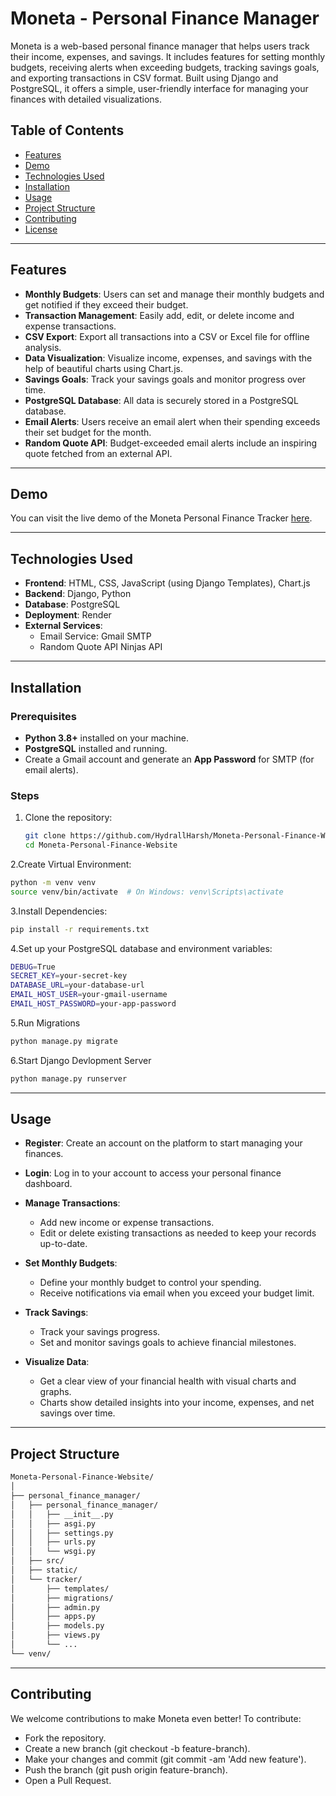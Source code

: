 # Moneta - Personal Finance Manager

Moneta is a web-based personal finance manager that helps users track their income, expenses, and savings. It includes features for setting monthly budgets, receiving alerts when exceeding budgets, tracking savings goals, and exporting transactions in CSV format. Built using Django and PostgreSQL, it offers a simple, user-friendly interface for managing your finances with detailed visualizations.

## Table of Contents
- [Features](#features)
- [Demo](#demo)
- [Technologies Used](#technologies-used)
- [Installation](#installation)
- [Usage](#usage)
- [Project Structure](#project-structure)
- [Contributing](#contributing)
- [License](#license)

---

## Features

- **Monthly Budgets**: Users can set and manage their monthly budgets and get notified if they exceed their budget.
- **Transaction Management**: Easily add, edit, or delete income and expense transactions.
- **CSV Export**: Export all transactions into a CSV or Excel file for offline analysis.
- **Data Visualization**: Visualize income, expenses, and savings with the help of beautiful charts using Chart.js.
- **Savings Goals**: Track your savings goals and monitor progress over time.
- **PostgreSQL Database**: All data is securely stored in a PostgreSQL database.
- **Email Alerts**: Users receive an email alert when their spending exceeds their set budget for the month.
- **Random Quote API**: Budget-exceeded email alerts include an inspiring quote fetched from an external API.

---

## Demo
You can visit the live demo of the Moneta Personal Finance Tracker [here](https://moneta-personal-finance-website.onrender.com/).

---

## Technologies Used

- **Frontend**: HTML, CSS, JavaScript (using Django Templates), Chart.js
- **Backend**: Django, Python
- **Database**: PostgreSQL
- **Deployment**: Render 
- **External Services**:
  - Email Service: Gmail SMTP
  - Random Quote API Ninjas API

---

## Installation

### Prerequisites
- **Python 3.8+** installed on your machine.
- **PostgreSQL** installed and running.
- Create a Gmail account and generate an **App Password** for SMTP (for email alerts).

### Steps

1. Clone the repository:
   ```bash
   git clone https://github.com/HydrallHarsh/Moneta-Personal-Finance-Website.git
   cd Moneta-Personal-Finance-Website
   ```
2.Create Virtual Environment:
   ```bash
   python -m venv venv
   source venv/bin/activate  # On Windows: venv\Scripts\activate
  ```
3.Install Dependencies:
  ```bash
  pip install -r requirements.txt
  ```
4.Set up your PostgreSQL database and environment variables:
  ```bash
  DEBUG=True
  SECRET_KEY=your-secret-key
  DATABASE_URL=your-database-url
  EMAIL_HOST_USER=your-gmail-username
  EMAIL_HOST_PASSWORD=your-app-password
  ```
5.Run Migrations
  ```bash
  python manage.py migrate
  ```
6.Start Django Devlopment Server
  ```bash
  python manage.py runserver
  ```
---

## Usage

- **Register**: Create an account on the platform to start managing your finances.
  
- **Login**: Log in to your account to access your personal finance dashboard.

- **Manage Transactions**: 
  - Add new income or expense transactions.
  - Edit or delete existing transactions as needed to keep your records up-to-date.

- **Set Monthly Budgets**: 
  - Define your monthly budget to control your spending.
  - Receive notifications via email when you exceed your budget limit.

- **Track Savings**: 
  - Track your savings progress.
  - Set and monitor savings goals to achieve financial milestones.

- **Visualize Data**:
  - Get a clear view of your financial health with visual charts and graphs.
  - Charts show detailed insights into your income, expenses, and net savings over time.

---

## Project Structure
```bash
Moneta-Personal-Finance-Website/
│
├── personal_finance_manager/
│   ├── personal_finance_manager/
│   │   ├── __init__.py
│   │   ├── asgi.py
│   │   ├── settings.py
│   │   ├── urls.py
│   │   └── wsgi.py
│   ├── src/
│   ├── static/
│   └── tracker/
│       ├── templates/
│       ├── migrations/
│       ├── admin.py
│       ├── apps.py
│       ├── models.py
│       ├── views.py
│       └── ...
└── venv/
```
---
## Contributing

We welcome contributions to make Moneta even better! To contribute:

- Fork the repository.
- Create a new branch (git checkout -b feature-branch).
- Make your changes and commit (git commit -am 'Add new feature').
- Push the branch (git push origin feature-branch).
- Open a Pull Request.
